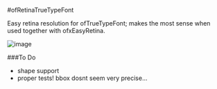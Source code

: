 #ofRetinaTrueTypeFont


Easy retina resolution for ofTrueTypeFont; makes the most sense when used together with ofxEasyRetina.

![image](http://farm9.staticflickr.com/8191/8436454940_c99d201f50_c.jpg)

###To Do


- shape support
- proper tests! bbox dosnt seem very precise...


